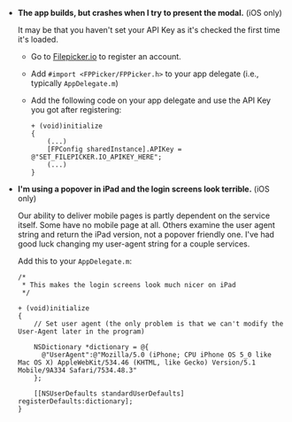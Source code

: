 - **The app builds, but crashes when I try to present the modal.** (iOS only)

  It may be that you haven't set your API Key as it's checked the first time it's loaded.

  - Go to [Filepicker.io](www.filepicker.io) to register an account.
  - Add `#import <FPPicker/FPPicker.h>` to your app delegate (i.e., typically `AppDelegate.m`)
  - Add the following code on your app delegate and use the API Key you got after registering:

    ```objc
    + (void)initialize
    {
        (...)
        [FPConfig sharedInstance].APIKey = @"SET_FILEPICKER.IO_APIKEY_HERE";
        (...)
    }
    ```
- **I'm using a popover in iPad and the login screens look terrible.** (iOS only)

  Our ability to deliver mobile pages is partly dependent on the service itself. Some have no mobile page at all. Others examine the user agent string and return the iPad version, not a popover friendly one. I've had good luck changing my user-agent string for a couple services.

  Add this to your `AppDelegate.m`:

  ```objc
  /*
   * This makes the login screens look much nicer on iPad
   */

  + (void)initialize
  {
      // Set user agent (the only problem is that we can't modify the User-Agent later in the program)

      NSDictionary *dictionary = @{
        @"UserAgent":@"Mozilla/5.0 (iPhone; CPU iPhone OS 5_0 like Mac OS X) AppleWebKit/534.46 (KHTML, like Gecko) Version/5.1 Mobile/9A334 Safari/7534.48.3"
      };

      [[NSUserDefaults standardUserDefaults] registerDefaults:dictionary];
  }
  ```
